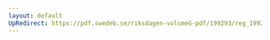 ```yaml
---
layout: default
UpRedirect: https://pdf.swedeb.se/riksdagen-volumeG-pdf/199293/reg_199293/reg_199293_0110.pdf
---
```

